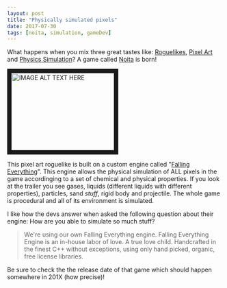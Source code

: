 ```yaml
---
layout: post
title: "Physically simulated pixels"
date: 2017-07-30
tags: [noita, simulation, gameDev]
---
```


What happens when you mix three great tastes like: [Roguelikes](https://lochrist.github.io/blog/2017-03-29-roguelike-development), [Pixel Art](https://lochrist.github.io/blog/2017-03-13-pixel-art) and [Physics Simulation](https://lochrist.github.io/blog/2017-06-17-physics-simulation-programming)? A game called [Noita](http://noitagame.com/) is born!

<a href="http://www.youtube.com/watch?feature=player_embedded&v=ZBLoffoZLH8
" target="_blank"><img src="http://img.youtube.com/vi/ZBLoffoZLH8/0.jpg"
alt="IMAGE ALT TEXT HERE" width="240" height="180" border="10" /></a>

This pixel art roguelike is built on a custom engine called "[Falling Everything](http://nollagames.com/fallingeverything/)". This engine allows the physical simulation of ALL pixels in the game accordinging to a set of chemical and physical properties. If you look at the trailer you see gases, liquids (different liquids with different properties), particles, sand *stuff*, rigid body and projectile. The whole game is procedural and all of its environment is simulated.

I like how the devs answer when asked the following question about their engine: How are you able to simulate so much stuff?

> We're using our own Falling Everything engine. Falling Everything Engine is an in-house labor of love. A true love child. Handcrafted in the finest C++ without exceptions, using only hand picked, organic, free license libraries. 

Be sure to check the the release date of that game which should happen somewhere in 201X (how precise)! 